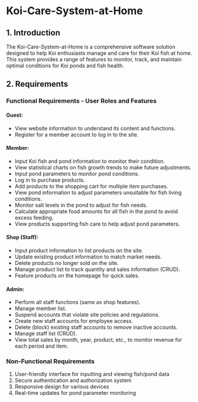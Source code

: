 # Koi-Care-System-at-Home

## 1. Introduction

The Koi-Care-System-at-Home is a comprehensive software solution designed to help Koi enthusiasts manage and care for their Koi fish at home. This system provides a range of features to monitor, track, and maintain optimal conditions for Koi ponds and fish health.

## 2. Requirements

### Functional Requirements - User Roles and Features

#### Guest:
- View website information to understand its content and functions.
- Register for a member account to log in to the site.

#### Member:
- Input Koi fish and pond information to monitor their condition.
- View statistical charts on fish growth trends to make future adjustments.
- Input pond parameters to monitor pond conditions.
- Log in to purchase products.
- Add products to the shopping cart for multiple item purchases.
- View pond information to adjust parameters unsuitable for fish living conditions.
- Monitor salt levels in the pond to adjust for fish needs.
- Calculate appropriate food amounts for all fish in the pond to avoid excess feeding.
- View products supporting fish care to help adjust pond parameters.

#### Shop (Staff):
- Input product information to list products on the site.
- Update existing product information to match market needs.
- Delete products no longer sold on the site.
- Manage product list to track quantity and sales information (CRUD).
- Feature products on the homepage for quick sales.

#### Admin:
- Perform all staff functions (same as shop features).
- Manage member list.
- Suspend accounts that violate site policies and regulations.
- Create new staff accounts for employee access.
- Delete (block) existing staff accounts to remove inactive accounts.
- Manage staff list (CRUD).
- View total sales by month, year, product, etc., to monitor revenue for each period and item.

### Non-Functional Requirements
1. User-friendly interface for inputting and viewing fish/pond data
2. Secure authentication and authorization system
3. Responsive design for various devices
4. Real-time updates for pond parameter monitoring
